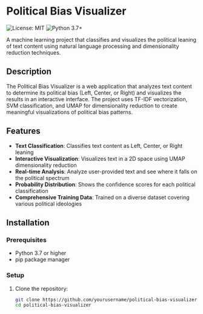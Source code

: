 # Political Bias Visualizer

![License: MIT](https://img.shields.io/badge/License-MIT-yellow.svg)
![Python 3.7+](https://img.shields.io/badge/python-3.7+-blue.svg)

A machine learning project that classifies and visualizes the political leaning of text content using natural language processing and dimensionality reduction techniques.

## Description

The Political Bias Visualizer is a web application that analyzes text content to determine its political bias (Left, Center, or Right) and visualizes the results in an interactive interface. The project uses TF-IDF vectorization, SVM classification, and UMAP for dimensionality reduction to create meaningful visualizations of political bias patterns.

## Features

- **Text Classification**: Classifies text content as Left, Center, or Right leaning
- **Interactive Visualization**: Visualizes text in a 2D space using UMAP dimensionality reduction
- **Real-time Analysis**: Analyze user-provided text and see where it falls on the political spectrum
- **Probability Distribution**: Shows the confidence scores for each political classification
- **Comprehensive Training Data**: Trained on a diverse dataset covering various political ideologies

## Installation

### Prerequisites

- Python 3.7 or higher
- pip package manager

### Setup

1. Clone the repository:
   ```bash
   git clone https://github.com/yourusername/political-bias-visualizer.git
   cd political-bias-visualizer

